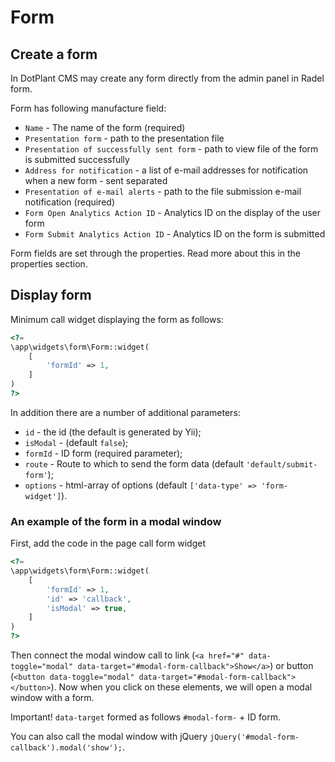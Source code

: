 # Form

## Create a form

In DotPlant CMS may create any form directly from the admin panel in Radel form.

Form has following manufacture field:

- `Name` - The name of the form (required)
- `Presentation form` - path to the presentation file
- `Presentation of successfully sent form` - path to view file of the form is submitted successfully
- `Address for notification` - a list of e-mail addresses for notification when a new form - sent separated 
- `Presentation of e-mail alerts` - path to the file submission e-mail notification (required)
- `Form Open Analytics Action ID` - Analytics ID on the display of the user form
- `Form Submit Analytics Action ID` - Analytics ID on the form is submitted


Form fields are set through the properties. Read more about this in the properties section.

## Display form

Minimum call widget displaying the form as follows:

```php
<?=
\app\widgets\form\Form::widget(
    [
        'formId' => 1,
    ]
)
?>
```

In addition there are a number of additional parameters:

- `id` - the id (the default is generated by Yii);
- `isModal` - (default `false`);
- `formId` - ID form (required parameter);
- `route` - Route to which to send the form data (default `'default/submit-form'`);
- `options` - html-array of options (default `['data-type' => 'form-widget']`).

### An example of the form in a modal window

First, add the code in the page call form widget

```php
<?=
\app\widgets\form\Form::widget(
    [
        'formId' => 1,
        'id' => 'callback',
        'isModal' => true,
    ]
)
?>
```

Then connect the modal window call to link (`<a href="#" data-toggle="modal" data-target="#modal-form-callback">Show</a>`) or button (`<button data-toggle="modal" data-target="#modal-form-callback"></button>`). Now when you click on these elements, we will open a modal window with a form.

Important! `data-target` formed as follows `#modal-form-` + ID form.

You can also call the modal window with jQuery `jQuery('#modal-form-callback').modal('show');`.